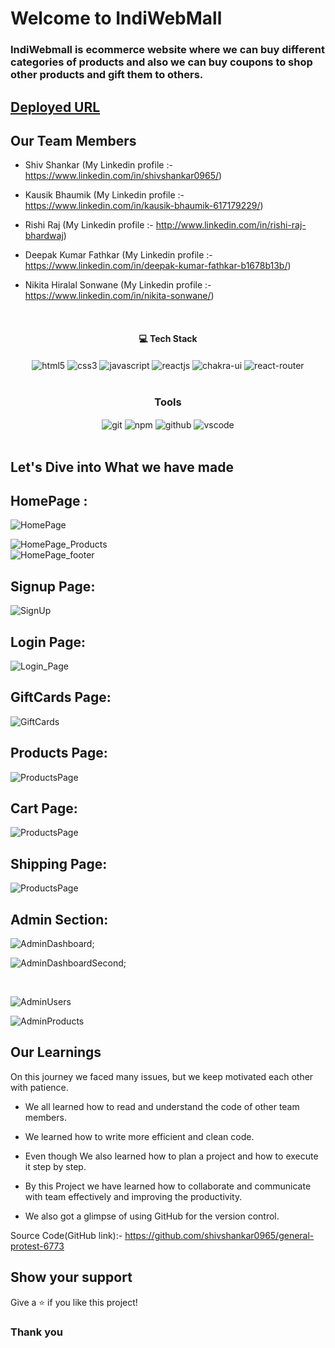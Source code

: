 # Welcome to IndiWebMall
<h3>IndiWebmall is ecommerce website where we can buy different categories of products and also we can buy coupons to shop other products and gift them to others.</h3>

## [Deployed URL]( https://indiwebmall-nine.vercel.app//)

## Our Team Members

- Shiv Shankar (My Linkedin profile :- https://www.linkedin.com/in/shivshankar0965/)

- Kausik Bhaumik (My Linkedin profile :- https://www.linkedin.com/in/kausik-bhaumik-617179229/)

- Rishi Raj (My Linkedin profile :- http://www.linkedin.com/in/rishi-raj-bhardwaj)

- Deepak Kumar Fathkar (My Linkedin profile :- https://www.linkedin.com/in/deepak-kumar-fathkar-b1678b13b/)

- Nikita Hiralal Sonwane (My Linkedin profile :- https://www.linkedin.com/in/nikita-sonwane/)
<br/>

<h4 align="center">💻 Tech Stack</h4>
 <div align="center">
 <img src="https://img.shields.io/badge/html5-%23E34F26.svg?style=for-the-badge&logo=html5&logoColor=white" align="center" alt="html5">
 <img src = "https://img.shields.io/badge/css3-%231572B6.svg?style=for-the-badge&logo=css3&logoColor=white" align="center" alt="css3">
 <img src="https://img.shields.io/badge/javascript-%23323330.svg?style=for-the-badge&logo=javascript&logoColor=%23F7DF1E"  align="center" alt="javascript" />
 <img src="https://img.shields.io/badge/React-20232A?style=for-the-badge&logo=react&logoColor=61DAFB"  align="center" alt="reactjs" />
   <img src = "https://img.shields.io/badge/chakra ui-%234ED1C5.svg?style=for-the-badge&logo=chakraui&logoColor=white" align="center" alt="chakra-ui"/>
  <img src="https://img.shields.io/badge/React_Router-CA4245?style=for-the-badge&logo=react-router&logoColor=white"  align="center" alt="react-router" />
</div>
<br/>



<div align="center"><h3 align="center">Tools</h3> 
   <img src="https://img.shields.io/badge/netlify-%23000000.svg?style=for-the-badge&logo=netlify&logoColor=#00C7B7" align="center" alt="git"/>
  <img src = "https://img.shields.io/badge/NPM-%23000000.svg?style=for-the-badge&logo=npm&logoColor=white" align="center" alt="npm">
  <img src="https://img.shields.io/badge/GitHub-100000?style=for-the-badge&logo=github&logoColor=white"  align="center" alt="github"/>
   <img src="https://img.shields.io/badge/Visual%20Studio-5C2D91.svg?style=for-the-badge&logo=visual-studio&logoColor=white"  align="center" alt="vscode"/>
    
      
</div>
<br/>

## Let's Dive into What we have made

## HomePage :
![HomePage](https://github.com/shivshankar0965/general-protest-6773/blob/main/screenshots/indiwebmall/home_gift_cards.png)
<br/>

![HomePage_Products](https://github.com/shivshankar0965/general-protest-6773/blob/main/screenshots/indiwebmall/Home_products.png)
<br/>
![HomePage_footer](https://github.com/shivshankar0965/general-protest-6773/blob/main/screenshots/indiwebmall/footer_section.png?raw=true)
<br/>
## Signup Page: 
![SignUp](https://github.com/shivshankar0965/general-protest-6773/blob/main/screenshots/indiwebmall/signup.png?raw=true)
<br/>

## Login Page:

![Login_Page](https://github.com/shivshankar0965/general-protest-6773/blob/main/screenshots/indiwebmall/login.jpg?raw=true)
<br/>

## GiftCards Page:
![GiftCards](https://github.com/shivshankar0965/general-protest-6773/blob/main/screenshots/indiwebmall/gift_cards.png?raw=true)
<br/>

## Products Page:

![ProductsPage](https://github.com/shivshankar0965/general-protest-6773/blob/main/screenshots/indiwebmall/Products%20list.png?raw=true)
<br/>

## Cart Page:

![ProductsPage](https://github.com/shivshankar0965/indiwebmall/blob/main/screenshots/indiwebmall/cart%20page.png?raw=true)
<br/>

## Shipping Page:

![ProductsPage](https://github.com/shivshankar0965/indiwebmall/blob/main/screenshots/indiwebmall/shipping_cart.png?raw=true)
<br/>
## Admin Section:

![AdminDashboard](https://github.com/shivshankar0965/general-protest-6773/blob/main/screenshots/indiwebmall/admin_dashboard1.png?raw=true);
<br/>

![AdminDashboardSecond](https://github.com/shivshankar0965/general-protest-6773/blob/main/screenshots/indiwebmall/admin_dashboard.png?raw=true);

<br/>

![AdminUsers](https://github.com/shivshankar0965/general-protest-6773/blob/main/screenshots/indiwebmall/admin_users.png?raw=true)
<br/>

![AdminProducts](https://github.com/shivshankar0965/general-protest-6773/blob/main/screenshots/indiwebmall/admin_products%20(2).png?raw=true)
<br/>
## Our Learnings
On this journey we faced many issues, but we keep motivated each other with patience. 

- We all learned how to read and understand the code of other team members.

- We learned how to write more efficient and clean code.

- Even though  We also learned how to plan a project and how to execute it step by step.

- By this Project we have learned how to collaborate and communicate with team effectively and improving the productivity.

- We also got a glimpse of using GitHub for the version control.

Source Code(GitHub link):- https://github.com/shivshankar0965/general-protest-6773

## Show your support

Give a ⭐️ if you like this project!

### Thank you
